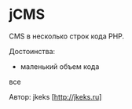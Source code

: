 jCMS
====

CMS в несколько строк кода PHP.

Достоинства:

* маленький объем кода

все

Автор: jkeks [http://jkeks.ru]
